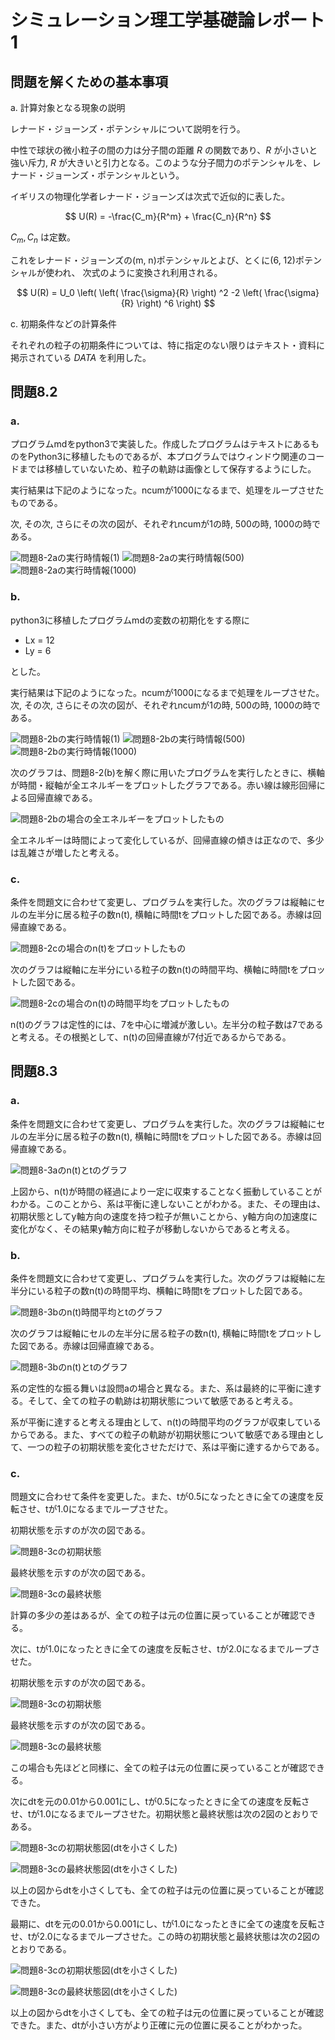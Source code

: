 # シミュレーション理工学基礎論レポート1

<!-- ## 問題

## 問題を解くための基本事項

a. 計算対象となる現象と方程式の説明
b. 方程式から計算モデル & 計算式の導出過程の説明
c. 初期条件などの計算条件
d. プログラミングでの工夫

## 問題に対する結果および考察

a. 結果
b. 計算の妥当性の確認方法と確認結果
c. シミュレーション結果に対する考察 -->

<!-- ## 必修：問題8.2

## 選択：問題8.3 -->

## 問題を解くための基本事項

a. 計算対象となる現象の説明

レナード・ジョーンズ・ポテンシャルについて説明を行う。

中性で球状の微小粒子の間の力は分子間の距離 $R$ の関数であり、$R$ が小さいと強い斥力, $R$ が大きいと引力となる。このような分子間力のポテンシャルを、レナード・ジョーンズ・ポテンシャルという。

イギリスの物理化学者レナード・ジョーンズは次式で近似的に表した。

$$
U(R) = -\frac{C_m}{R^m} + \frac{C_n}{R^n}
$$

$C_m, C_n$ は定数。

これをレナード・ジョーンズの(m, n)ポテンシャルとよび、とくに(6, 12)ポテンシャルが使われ、 次式のように変換され利用される。

$$
U(R) = U_0 \left( \left( \frac{\sigma}{R} \right) ^2 -2 \left( \frac{\sigma}{R} \right) ^6 \right)
$$

c. 初期条件などの計算条件

それぞれの粒子の初期条件については、特に指定のない限りはテキスト・資料に掲示されている $DATA$ を利用した。

## 問題8.2

### a.

プログラムmdをpython3で実装した。作成したプログラムはテキストにあるものをPython3に移植したものであるが、本プログラムではウィンドウ関連のコードまでは移植していないため、粒子の軌跡は画像として保存するようにした。

実行結果は下記のようになった。ncumが1000になるまで、処理をループさせたものである。

次, その次, さらにその次の図が、それぞれncumが1の時, 500の時, 1000の時である。

![問題8-2aの実行時情報(1)](./images/8-2a_first.png)
![問題8-2aの実行時情報(500)](./images/8-2a_mid.png)
![問題8-2aの実行時情報(1000)](./images/8-2a_last.png)

### b.

python3に移植したプログラムmdの変数の初期化をする際に

* Lx = 12
* Ly = 6

とした。

実行結果は下記のようになった。ncumが1000になるまで処理をループさせた。
次, その次, さらにその次の図が、それぞれncumが1の時, 500の時, 1000の時である。

![問題8-2bの実行時情報(1)](./images/8-2b_first.png)
![問題8-2bの実行時情報(500)](./images/8-2b_mid.png)
![問題8-2bの実行時情報(1000)](./images/8-2b_last.png)

次のグラフは、問題8-2(b)を解く際に用いたプログラムを実行したときに、横軸が時間・縦軸が全エネルギーをプロットしたグラフである。赤い線は線形回帰による回帰直線である。

![問題8-2bの場合の全エネルギーをプロットしたもの](./8-2b/PlotCSV.png)

全エネルギーは時間によって変化しているが、回帰直線の傾きは正なので、多少は乱雑さが増したと考える。

### c.

条件を問題文に合わせて変更し、プログラムを実行した。次のグラフは縦軸にセルの左半分に居る粒子の数n(t), 横軸に時間tをプロットした図である。赤線は回帰直線である。

![問題8-2cの場合のn(t)をプロットしたもの](./8-2c/PlotCSV.png)

次のグラフは縦軸に左半分にいる粒子の数n(t)の時間平均、横軸に時間tをプロットした図である。

![問題8-2cの場合のn(t)の時間平均をプロットしたもの](./8-2c/PlotCSV2.png)

n(t)のグラフは定性的には、7を中心に増減が激しい。左半分の粒子数は7であると考える。その根拠として、n(t)の回帰直線が7付近であるからである。

## 問題8.3

### a.

条件を問題文に合わせて変更し、プログラムを実行した。次のグラフは縦軸にセルの左半分に居る粒子の数n(t), 横軸に時間tをプロットした図である。赤線は回帰直線である。

![問題8-3aのn(t)とtのグラフ](./8-3a/PlotCSV.png)

上図から、n(t)が時間の経過により一定に収束することなく振動していることがわかる。このことから、系は平衡に達しないことがわかる。また、その理由は、初期状態としてy軸方向の速度を持つ粒子が無いことから、y軸方向の加速度に変化がなく、その結果y軸方向に粒子が移動しないからであると考える。

### b.

条件を問題文に合わせて変更し、プログラムを実行した。次のグラフは縦軸に左半分にいる粒子の数n(t)の時間平均、横軸に時間tをプロットした図である。

![問題8-3bのn(t)時間平均とtのグラフ](./8-3b/PlotCSV2.png)

次のグラフは縦軸にセルの左半分に居る粒子の数n(t), 横軸に時間tをプロットした図である。赤線は回帰直線である。

![問題8-3bのn(t)とtのグラフ](./8-3b/PlotCSV.png)

系の定性的な振る舞いは設問aの場合と異なる。また、系は最終的に平衡に達する。そして、全ての粒子の軌跡は初期状態について敏感であると考える。

系が平衡に達すると考える理由として、n(t)の時間平均のグラフが収束しているからである。また、すべての粒子の軌跡が初期状態について敏感である理由として、一つの粒子の初期状態を変化させただけで、系は平衡に達するからである。

### c.

問題文に合わせて条件を変更した。また、tが0.5になったときに全ての速度を反転させ、tが1.0になるまでループさせた。

初期状態を示すのが次の図である。

![問題8-3cの初期状態](./images/8_3_c_md_first.png)

最終状態を示すのが次の図である。

![問題8-3cの最終状態](./images/8_3_c_md_last.png)

計算の多少の差はあるが、全ての粒子は元の位置に戻っていることが確認できる。

次に、tが1.0になったときに全ての速度を反転させ、tが2.0になるまでループさせた。

初期状態を示すのが次の図である。

![問題8-3cの初期状態](./images/8_3_c_md2_first.png)

最終状態を示すのが次の図である。

![問題8-3cの最終状態](./images/8_3_c_md2_last.png)

この場合も先ほどと同様に、全ての粒子は元の位置に戻っていることが確認できる。

次にdtを元の0.01から0.001にし、tが0.5になったときに全ての速度を反転させ、tが1.0になるまでループさせた。初期状態と最終状態は次の2図のとおりである。

![問題8-3cの初期状態図(dtを小さくした)](./images/8_3_c_first.png)

![問題8-3cの最終状態図(dtを小さくした)](./images/8_3_c_last.png)

以上の図からdtを小さくしても、全ての粒子は元の位置に戻っていることが確認できた。

最期に、dtを元の0.01から0.001にし、tが1.0になったときに全ての速度を反転させ、tが2.0になるまでループさせた。この時の初期状態と最終状態は次の2図のとおりである。

![問題8-3cの初期状態図(dtを小さくした)](./images/8_3_c_first2.png)

![問題8-3cの最終状態図(dtを小さくした)](./images/8_3_c_last2.png)

以上の図からdtを小さくしても、全ての粒子は元の位置に戻っていることが確認できた。また、dtが小さい方がより正確に元の位置に戻ることがわかった。
